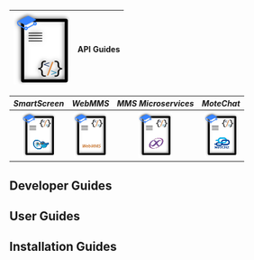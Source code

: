 ![](.gitbook/assets/gb_api_g_100x127.png) |   **API Guides** 
---------------------------------------------|-------------------


|       *SmartScreen*   |   *WebMMS*    |   *MMS Microservices* |   *MoteChat*  |
|:----------------------------:|:----------------------------:|:----------------------------:|:----------------------------:|
| [![](.gitbook/assets/ss_api_g60x82.png)](https://gitbook.ypcloud.com/smartscreen-api-guide) |  [![](.gitbook/assets/webmms_api_g60x82.png)](https://gitbook.ypcloud.com/webmms-api-guide)     |  [![](.gitbook/assets/mms_api_g60x82.png)](https://gitbook.ypcloud.com/mms-microservices-api-guide)    |  [![](.gitbook/assets/mc_api_g60x82.png)](https://gitbook.ypcloud.com/motechat-api-guide)  |


  


## Developer Guides

## User Guides

## Installation Guides


